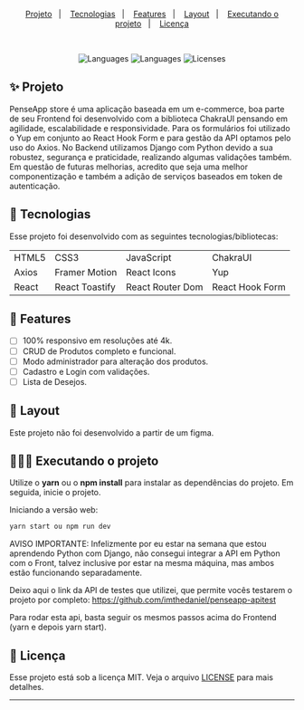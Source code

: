 <p align="center">
  <a href="#-projeto">Projeto</a>&nbsp;&nbsp;&nbsp;|&nbsp;&nbsp;&nbsp;
  <a href="#-tecnologias">Tecnologias</a>&nbsp;&nbsp;&nbsp;|&nbsp;&nbsp;&nbsp;
  <a href="#-features">Features</a>&nbsp;&nbsp;&nbsp;|&nbsp;&nbsp;&nbsp;
  <a href="#-layout">Layout</a>&nbsp;&nbsp;&nbsp;|&nbsp;&nbsp;&nbsp;
  <a href="#-executando-o-projeto">Executando o projeto</a>&nbsp;&nbsp;&nbsp;|&nbsp;&nbsp;&nbsp;
  <a href="#memo-licença">Licença</a>
</p>

<br>


<p align="center">
  <img src="https://img.shields.io/github/last-commit/imthedaniel/five-bets?style=for-the-badge&color=a47dfd&labelColor=3d1b8c" alt="Languages">
  <img src="https://img.shields.io/github/languages/count/imthedaniel/five-bets?style=for-the-badge&color=a47dfd&labelColor=3d1b8c" alt="Languages">
  <img src="https://img.shields.io/github/license/imthedaniel/five-bets?style=for-the-badge&labelColor=3d1b8c&color=a47dfd" alt="Licenses" />
</p>



## ✨ Projeto

PenseApp store é uma aplicação baseada em um e-commerce, boa parte de seu Frontend foi desenvolvido com a biblioteca ChakraUI pensando em agilidade, escalabilidade e responsividade. Para os formulários foi utilizado o Yup em conjunto ao React Hook Form e para gestão da API optamos pelo uso do Axios. No Backend utilizamos Django com Python devido a sua robustez, segurança e praticidade, realizando algumas validações também. Em questão de futuras melhorias, acredito que seja uma melhor componentização e também a adição de serviços baseados em token de autenticação.

## 🚀 Tecnologias

Esse projeto foi desenvolvido com as seguintes tecnologias/bibliotecas:

<table border="0">
 <tr>
<td> HTML5</td>
<td> CSS3</td>
<td> JavaScript</td>
<td> ChakraUI</td>
 </tr>
  <tr>
<td> Axios</td>
<td> Framer Motion</td>
<td> React Icons</td>
<td> Yup</td>
 </tr>
  <tr>
<td> React</td>
<td> React Toastify</td>
<td> React Router Dom</td>
<td> React Hook Form</td>
 </tr>
</table>

## 🌟 Features

-   [ ] 100% responsivo em resoluções até 4k.
-   [ ] CRUD de Produtos completo e funcional.
-   [ ] Modo administrador para alteração dos produtos.
-   [ ] Cadastro e Login com validações.
-   [ ] Lista de Desejos.

## 🎨 Layout

 Este projeto não foi desenvolvido a partir de um figma.

## 👨🏻‍💻 Executando o projeto

Utilize o **yarn** ou o **npm install** para instalar as dependências do projeto.
Em seguida, inicie o projeto.

Iniciando a versão web:

```cl
yarn start ou npm run dev
```

AVISO IMPORTANTE: Infelizmente por eu estar na semana que estou aprendendo Python com Django, não consegui integrar a API em Python com o Front, talvez inclusive por estar na mesma máquina, mas ambos estão funcionando separadamente.

Deixo aqui o link da API de testes que utilizei, que permite vocês testarem o projeto por completo:
https://github.com/imthedaniel/penseapp-apitest

Para rodar esta api, basta seguir os mesmos passos acima do Frontend (yarn e depois yarn start).

## :memo: Licença

Esse projeto está sob a licença MIT. Veja o arquivo [LICENSE](./LICENSE.md) para mais detalhes.

---
